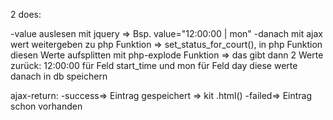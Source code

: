 2 does:

-value auslesen mit jquery => Bsp. value="12:00:00 | mon"
-danach mit ajax wert weitergeben zu php Funktion => set_status_for_court(),
in php Funktion diesen Werte aufsplitten mit php-explode Funktion => das gibt dann 2 Werte zurück:
12:00:00 für Feld start_time und mon für Feld day
diese werte danach in db speichern

ajax-return: -success=> Eintrag gespeichert => kit .html()
		  -failed=> Eintrag schon vorhanden
